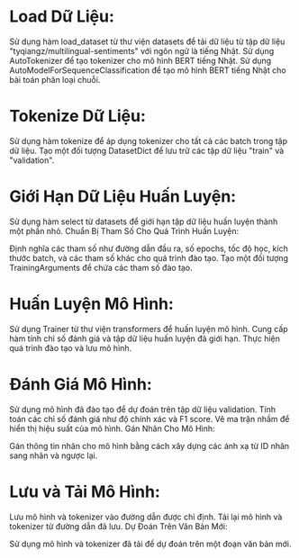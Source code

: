# Load Dữ Liệu:
Sử dụng hàm load_dataset từ thư viện datasets để tải dữ liệu từ tập dữ liệu "tyqiangz/multilingual-sentiments" với ngôn ngữ là tiếng Nhật.
Sử dụng AutoTokenizer để tạo tokenizer cho mô hình BERT tiếng Nhật.
Sử dụng AutoModelForSequenceClassification để tạo mô hình BERT tiếng Nhật cho bài toán phân loại chuỗi.

# Tokenize Dữ Liệu:
Sử dụng hàm tokenize để áp dụng tokenizer cho tất cả các batch trong tập dữ liệu.
Tạo một đối tượng DatasetDict để lưu trữ các tập dữ liệu "train" và "validation".

# Giới Hạn Dữ Liệu Huấn Luyện:
Sử dụng hàm select từ datasets để giới hạn tập dữ liệu huấn luyện thành một phần nhỏ.
Chuẩn Bị Tham Số Cho Quá Trình Huấn Luyện:

Định nghĩa các tham số như đường dẫn đầu ra, số epochs, tốc độ học, kích thước batch, và các tham số khác cho quá trình đào tạo.
Tạo một đối tượng TrainingArguments để chứa các tham số đào tạo.

# Huấn Luyện Mô Hình:
Sử dụng Trainer từ thư viện transformers để huấn luyện mô hình.
Cung cấp hàm tính chỉ số đánh giá và tập dữ liệu huấn luyện đã giới hạn.
Thực hiện quá trình đào tạo và lưu mô hình.

# Đánh Giá Mô Hình:
Sử dụng mô hình đã đào tạo để dự đoán trên tập dữ liệu validation.
Tính toán các chỉ số đánh giá như độ chính xác và F1 score.
Vẽ ma trận nhầm để hiển thị hiệu suất của mô hình.
Gán Nhãn Cho Mô Hình:

Gán thông tin nhãn cho mô hình bằng cách xây dựng các ánh xạ từ ID nhãn sang nhãn và ngược lại.

# Lưu và Tải Mô Hình:
Lưu mô hình và tokenizer vào đường dẫn được chỉ định.
Tải lại mô hình và tokenizer từ đường dẫn đã lưu.
Dự Đoán Trên Văn Bản Mới:

Sử dụng mô hình và tokenizer đã tải để dự đoán trên một đoạn văn bản mới.
